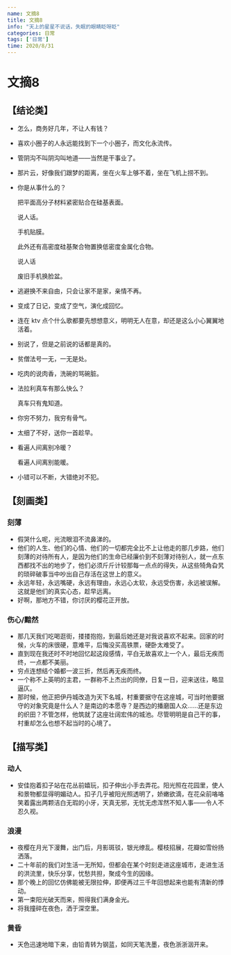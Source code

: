 ```yaml
---
name: 文摘8
title: 文摘8
info: "天上的星星不说话，失眠的眼睛眨呀眨"
categories: 日常
tags: ['日常']
time: 2020/8/31
---
```


# 文摘8

## 【结论类】

- 怎么，商务好几年，不让人有钱？

- 喜欢小圈子的人永远能找到下一个小圈子，而文化永流传。

- 管阴沟不叫阴沟叫地道——当然是干事业了。

- 那片云，好像我们跟梦的距离，坐在火车上够不着，坐在飞机上捞不到。

- 你是从事什么的？

  把平面高分子材料紧密贴合在硅基表面。

  说人话。

  手机贴膜。

  此外还有高密度硅基聚合物置换低密度金属化合物。

  说人话

  废旧手机换脸盆。

- 逃避换不来自由，只会让家不是家，亲情不再。

- 变成了日记，变成了空气，演化成回忆。

- 连在 ktv 点个什么歌都要先想想意义，明明无人在意，却还是这么小心翼翼地活着。

- 别说了，但是之前说的话都是真的。

- 贫僧法号一无，一无是处。

- 吃肉的说肉香，洗碗的骂碗脏。

- 法拉利真车有那么快么？

  真车只有鬼知道。

- 你穷不努力，我穷有骨气。

- 太细了不好，送你一首趁早。

- 看遍人间离别冷暖？

  看遍人间离别能暖。

- 小错可以不断，大错绝对不犯。

## 【刻画类】

### 刻薄

- 假哭什么呢，光流眼泪不流鼻涕的。
- 他们的人生、他们的心情、他们的一切都完全比不上让他走的那几步路，他们刻薄的对待所有人，是因为他们的生命已经廉价到不刻薄对待别人，就一点东西都找不出的地步了，他们必须斤斤计较那每一点点的得失，从这些犄角旮旯的琐碎破事当中吵出自己存活在这世上的意义。
- 永远年轻，永远嘴硬，永远有理由，永远心太软，永远受伤害，永远被误解。这就是他们的真实心态，趁早远离。
- 好啊，那地方不错，你讨厌的樱花正开放。

### 伤心/黯然

- 那几天我们吃喝逛街，搂搂抱抱，到最后她还是对我说喜欢不起来。回家的时候，火车的床很硬，意难平，后悔没买高铁票，硬卧太难受了。
- 直到现在我还时不时地回忆起这段感情，平白无故喜欢上一个人，最后无疾而终，一点都不美丽。
- 穷点连想结个婚都一波三折，然后再无疾而终。
- 一个称不上英明的主君，一群称不上杰出的同僚，日复一日，迎来送往，略显逼仄。
- 那时候，他正把伊丹城改造为天下名城，村重要据守在这座城，可当时他要据守的对象究竟是什么人？是南边的本愿寺？是西边的播磨国人众……还是东边的织田？不管怎样，他筑就了这座壮阔宏伟的城池。尽管明明是自己干的事，村重却怎么也想不起当时的心境了。

## 【描写类】

### 动人

- 安佳抱着扣子站在花丛前嬉玩，扣子伸出小手去弄花。阳光照在花园里，使人和景物都显得明媚动人。扣子几乎被阳光照透明了，娇嫩欲滴，在花朵前咯咯笑着露出两颗洁白无瑕的小牙，天真无邪，无忧无虑浑然不知人事——令人不忍久视。

### 浪漫

- 夜樱在月光下漫舞，出门后，月影斑驳，银光缭乱。樱枝招展，花瓣如雪纷扬洒落。
- 二十年前的我们对生活一无所知，但都会在某个时刻走进这座城市，走进生活的洪流里，快乐分享，忧愁共担，聚成今生的因缘。
- 那个晚上的回忆仿佛能被无限拉伸，即便再过三千年回想起来也能有清新的悸动。
- 第一束阳光破天而来，照得我们满身金光。
- 将我撞碎在夜色，洒于深空里。

### 黄昏

- 天色迅速地暗下来，由铅青转为钢蓝，如同天笔洗墨，夜色浙浙洇开来。
